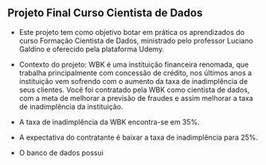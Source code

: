 ## Projeto Final Curso Cientista de Dados

- Este projeto tem como objetivo botar em prática os aprendizados do curso Formação Cientista de Dados, ministrado pelo professor Luciano Galdino e oferecido pela plataforma Udemy.

- Contexto do projeto: WBK é uma instituição financeira renomada, que trabalha principalmente com concessão de crédito, nos últimos anos a instituição vem sofrendo com o aumento da taxa de inadimplência de seus clientes. Você foi contratado pela WBK como cientista de dados, com a meta de melhorar a previsão de fraudes e assim melhorar a taxa de inadimplência da instituição.

- A taxa de inadimplência da WBK encontra-se em 35%.

- A expectativa do contratante é baixar a taxa de inadimplência para 25%.

- O banco de dados possui  
